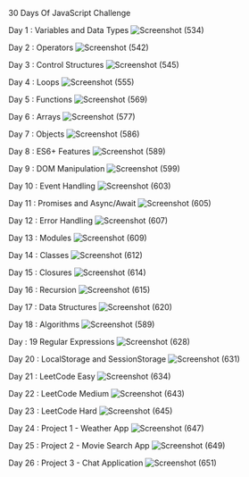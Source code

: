 30 Days Of JavaScript Challenge 


Day 1 : Variables and Data Types
![Screenshot (534)](https://github.com/user-attachments/assets/39bc1d20-53ac-45ca-9e9e-d15d03f29607)


Day 2 : Operators
![Screenshot (542)](https://github.com/user-attachments/assets/d33d808d-a407-4dad-9628-f55f7251236b)



Day 3 : Control Structures
![Screenshot (545)](https://github.com/user-attachments/assets/07303a3e-cb32-4a7c-ad63-1ed5874757ff)



Day 4 : Loops
![Screenshot (555)](https://github.com/user-attachments/assets/e97420df-165b-410e-b995-75ba1a678350)



Day 5 : Functions
![Screenshot (569)](https://github.com/user-attachments/assets/669c8fd5-3f9a-4a1c-92e6-ee481779c0eb)



Day 6 : Arrays
![Screenshot (577)](https://github.com/user-attachments/assets/6b9b2dbf-e5ee-4d60-97fe-209f656891ba)


Day 7 : Objects
![Screenshot (586)](https://github.com/user-attachments/assets/e7ed7cd1-8912-4a8b-b5be-b40ccf73812c)



Day 8 : ES6+ Features
![Screenshot (589)](https://github.com/user-attachments/assets/cd475390-59ac-41fc-ae10-4fce4d7b5b1e)



Day 9 : DOM Manipulation
![Screenshot (599)](https://github.com/user-attachments/assets/35ffc880-e0fa-4a34-b76c-c18c53d08f52)


Day 10 : Event Handling
![Screenshot (603)](https://github.com/user-attachments/assets/2736db19-a3e4-4de8-af96-949b5e3da5d8)


Day 11 : Promises and Async/Await
![Screenshot (605)](https://github.com/user-attachments/assets/1be81db3-e093-464e-975b-0896c93ceda9)


Day 12 : Error Handling
![Screenshot (607)](https://github.com/user-attachments/assets/98c442e3-7e58-4112-b8b5-3707174be093)


Day 13 : Modules
![Screenshot (609)](https://github.com/user-attachments/assets/7987dd76-a123-474c-92a0-7081d82a7baf)


Day 14 : Classes
![Screenshot (612)](https://github.com/user-attachments/assets/45594e99-822d-4781-a4c1-f414bf05052b)


Day 15 : Closures
![Screenshot (614)](https://github.com/user-attachments/assets/68a3ff7a-76fa-47fe-b31d-55360bcb1331)


Day 16 : Recursion
![Screenshot (615)](https://github.com/user-attachments/assets/a516635e-cb72-413f-b06a-a62419f81985)


Day 17 : Data Structures
![Screenshot (620)](https://github.com/user-attachments/assets/4a470f67-6832-4aa2-b668-b23669382390)


Day 18 : Algorithms
![Screenshot (589)](https://github.com/user-attachments/assets/2734374b-2f3a-4a7e-91d7-06ed5dae6356)


Day : 19 Regular Expressions
![Screenshot (628)](https://github.com/user-attachments/assets/9fd8aa38-4b95-4dd4-8888-3f7af6482646)


Day 20 : LocalStorage and SessionStorage
![Screenshot (631)](https://github.com/user-attachments/assets/4a5e447e-08cb-4e83-b51f-29c53c7f207b)


Day 21 : LeetCode Easy
![Screenshot (634)](https://github.com/user-attachments/assets/9975b4b8-771b-40e8-81e3-304787c47ca9)


Day 22 : LeetCode Medium
![Screenshot (643)](https://github.com/user-attachments/assets/fd3cb2d1-14d7-408f-924c-3c63d080f02f)


Day 23 : LeetCode Hard
![Screenshot (645)](https://github.com/user-attachments/assets/d008fc56-4fa4-4c86-888e-394f71e9f25b)


Day 24 : Project 1 - Weather App 
![Screenshot (647)](https://github.com/user-attachments/assets/4e494d8f-e001-48db-951e-a1529cf0f092)


Day 25 : Project 2 - Movie Search App
![Screenshot (649)](https://github.com/user-attachments/assets/f92578f7-b549-4b45-8a29-da024863fabb)


Day 26 : Project 3 - Chat Application
![Screenshot (651)](https://github.com/user-attachments/assets/97970b64-4bc8-435e-a113-68949e532c87)
